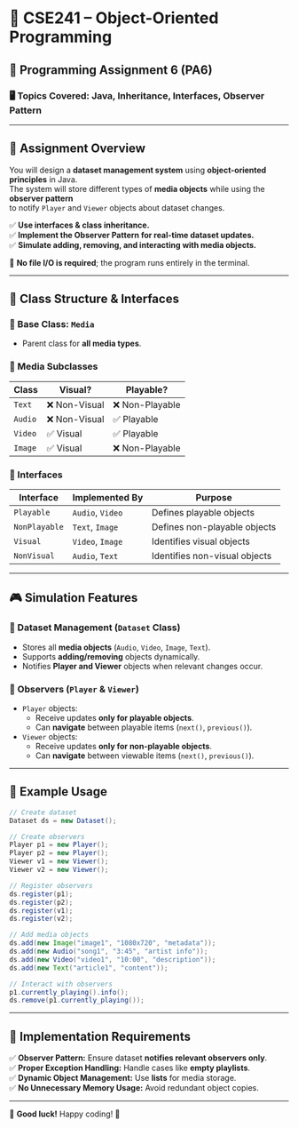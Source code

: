 # 📌 CSE241 – Object-Oriented Programming  
## 📝 Programming Assignment 6 (PA6)  

### 🖥️ **Topics Covered:** Java, Inheritance, Interfaces, Observer Pattern  

---

## 📌 **Assignment Overview**  
You will design a **dataset management system** using **object-oriented principles** in Java.  
The system will store different types of **media objects** while using the **observer pattern**  
to notify `Player` and `Viewer` objects about dataset changes.

✅ **Use interfaces & class inheritance.**  
✅ **Implement the Observer Pattern for real-time dataset updates.**  
✅ **Simulate adding, removing, and interacting with media objects.**  

🚨 **No file I/O is required**; the program runs entirely in the terminal.

---

## 📂 **Class Structure & Interfaces**  
### **🔹 Base Class: `Media`**  
- Parent class for **all media types**.  

### **🔹 Media Subclasses**  
| **Class** | **Visual?** | **Playable?** |  
|-----------|------------|--------------|  
| `Text` | ❌ Non-Visual | ❌ Non-Playable |  
| `Audio` | ❌ Non-Visual | ✅ Playable |  
| `Video` | ✅ Visual | ✅ Playable |  
| `Image` | ✅ Visual | ❌ Non-Playable |  

### **🔹 Interfaces**  
| **Interface** | **Implemented By** | **Purpose** |  
|--------------|----------------|------------|  
| `Playable` | `Audio`, `Video` | Defines playable objects |  
| `NonPlayable` | `Text`, `Image` | Defines non-playable objects |  
| `Visual` | `Video`, `Image` | Identifies visual objects |  
| `NonVisual` | `Audio`, `Text` | Identifies non-visual objects |  

---

## 🎮 **Simulation Features**  
### **🔹 Dataset Management (`Dataset` Class)**  
- Stores all **media objects** (`Audio`, `Video`, `Image`, `Text`).  
- Supports **adding/removing** objects dynamically.  
- Notifies **Player and Viewer** objects when relevant changes occur.  

### **🔹 Observers (`Player` & `Viewer`)**  
- `Player` objects:
  - Receive updates **only for playable objects**.
  - Can **navigate** between playable items (`next()`, `previous()`).  
- `Viewer` objects:
  - Receive updates **only for non-playable objects**.
  - Can **navigate** between viewable items (`next()`, `previous()`).  

---

## 📌 **Example Usage**  
```java
// Create dataset
Dataset ds = new Dataset();

// Create observers
Player p1 = new Player();
Player p2 = new Player();
Viewer v1 = new Viewer();
Viewer v2 = new Viewer();

// Register observers
ds.register(p1);
ds.register(p2);
ds.register(v1);
ds.register(v2);

// Add media objects
ds.add(new Image("image1", "1080x720", "metadata"));
ds.add(new Audio("song1", "3:45", "artist info"));
ds.add(new Video("video1", "10:00", "description"));
ds.add(new Text("article1", "content"));

// Interact with observers
p1.currently_playing().info();
ds.remove(p1.currently_playing());
```

---

## 📌 **Implementation Requirements**  
✅ **Observer Pattern:** Ensure dataset **notifies relevant observers only**.  
✅ **Proper Exception Handling:** Handle cases like **empty playlists**.  
✅ **Dynamic Object Management:** Use **lists** for media storage.  
✅ **No Unnecessary Memory Usage:** Avoid redundant object copies.  

---

🚀 **Good luck!** Happy coding! 🎯  
